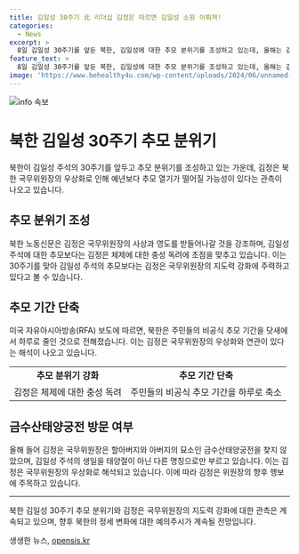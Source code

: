 ```yaml
---
title: 김일성 30주기 北 리더십 김정은 따르면 김일성 소원 이뤄져!
categories:
  - News
excerpt: >
  8일 김일성 30주기를 앞둔 북한, 김일성에 대한 추모 분위기를 조성하고 있는데, 올해는 김정은의 우상화와 연관된 관측이 나왔다. 김일성 주석의 추모보다는 김정은 체제에 대한 충성 독려에 초점을 맞추고, 주민들의 비공식 추모 기간을 닷새에서 하루로 줄인 것으로 전해졌다. 김정은의 할아버지와 아버지 흔적을 지우려는 행동이 두드러지면서, 그의 독자 우상화의 속도 조절 여부가 주목된다.
feature_text: >
  8일 김일성 30주기를 앞둔 북한, 김일성에 대한 추모 분위기를 조성하고 있는데, 올해는 김정은의 우상화와 연관된 관측이 나왔다. 김일성 주석의 추모보다는 김정은 체제에 대한 충성 독려에 초점을 맞추고, 주민들의 비공식 추모 기간을 닷새에서 하루로 줄인 것으로 전해졌다. 김정은의 할아버지와 아버지 흔적을 지우려는 행동이 두드러지면서, 그의 독자 우상화의 속도 조절 여부가 주목된다.
image: 'https://www.behealthy4u.com/wp-content/uploads/2024/06/unnamed-file.png'
---
```


<p><img src="https://www.behealthy4u.com/wp-content/uploads/2024/06/unnamed-file.png" alt="info 속보" /></p>

<h1>북한 김일성 30주기 추모 분위기</h1>

<p data-ke-size="size16">북한이 김일성 주석의 30주기를 앞두고 추모 분위기를 조성하고 있는 가운데, 김정은 북한 국무위원장의 우상화로 인해 예년보다 추모 열기가 떨어질 가능성이 있다는 관측이 나오고 있습니다.</p>

<h2>추모 분위기 조성</h2>

<p data-ke-size="size16">북한 노동신문은 김정은 국무위원장의 사상과 영도를 받들어나갈 것을 강조하며, 김일성 주석에 대한 추모보다는 김정은 체제에 대한 충성 독려에 초점을 맞추고 있습니다. 이는 30주기를 맞아 김일성 주석의 추모보다는 김정은 국무위원장의 지도력 강화에 주력하고 있다고 볼 수 있습니다.</p>

<h2>추모 기간 단축</h2>

<p data-ke-size="size16">미국 자유아시아방송(RFA) 보도에 따르면, 북한은 주민들의 비공식 추모 기간을 닷새에서 하루로 줄인 것으로 전해졌습니다. 이는 김정은 국무위원장의 우상화와 연관이 있다는 해석이 나오고 있습니다.</p>

<table>
  <tr>
    <td style="text-align: center; height: 17px;"><b>추모 분위기 강화</b></td>
    <td style="text-align: center; height: 17px;"><b>추모 기간 단축</b></td>
  </tr>
  <tr>
    <td style="text-align: center;">김정은 체제에 대한 충성 독려</td>
    <td style="text-align: center;">주민들의 비공식 추모 기간을 하루로 축소</td>
  </tr>
</table>

<h2>금수산태양궁전 방문 여부</h2>

<p data-ke-size="size16">올해 들어 김정은 국무위원장은 할아버지와 아버지의 묘소인 금수산태양궁전을 찾지 않았으며, 김일성 주석의 생일을 태양절이 아닌 다른 명칭으로만 부르고 있습니다. 이는 김정은 국무위원장의 우상화로 해석되고 있습니다. 이에 따라 김정은 위원장의 향후 행보에 주목하고 있습니다.</p>

<hr>

<p data-ke-size="size16">북한 김일성 30주기 추모 분위기와 김정은 국무위원장의 지도력 강화에 대한 관측은 계속되고 있으며, 향후 북한의 정세 변화에 대한 예의주시가 계속될 전망입니다.</p>
생생한 뉴스, <a href="https://opensis.kr" rel="dofollow">opensis.kr</a>


